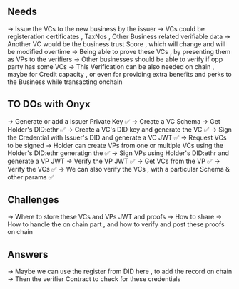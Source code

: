 ## Needs

-> Issue the VCs to the new business by the issuer
-> VCs could be registeration certificates , TaxNos , Other Business related verifiable data
-> Another VC would be the business trust Score , which will change and will be modified overtime
-> Being able to prove these VCs , by presenting them as VPs to the verifiers
-> Other businesses should be able to verify if opp party has some VCs
-> This Verification can be also needed on chain , maybe for Credit capacity , or even for providing extra benefits and perks to the Business while transacting onchain

## TO DOs with Onyx

-> Generate or add a Issuer Private Key ✅
-> Create a VC Schema
-> Get Holder's DID:ethr ✅
-> Create a VC's DID key and generate the VC ✅
-> Sign the Credential with Issuer's DID and generate a VC JWT ✅
-> Request VCs to be signed
-> Holder can create VPs from one or multiple VCs using the Holder's DID:ethr generatign the ✅
-> Sign VPs using Holder's DID:ethr and generate a VP JWT
-> Verify the VP JWT ✅
-> Get VCs from the VP ✅
-> Verify the VCs ✅
-> We can also verify the VCs , with a particular Schema & other params ✅

## Challenges

-> Where to store these VCs and VPs JWT and proofs
-> How to share
-> How to handle the on chain part , and how to verify and post these proofs on chain

## Answers

-> Maybe we can use the register from DID here , to add the record on chain
-> Then the verifier Contract to check for these credentials
